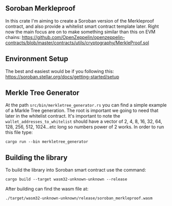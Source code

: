 ## Soroban Merkleproof
In this crate I'm aiming to create a Soroban version of the Merkleproof contract, and also provide a whitelist smart contract template later. Right now the main focus are on to make something similar than this on EVM chains:
https://github.com/OpenZeppelin/openzeppelin-contracts/blob/master/contracts/utils/cryptography/MerkleProof.sol

## Environment Setup
The best and easiest would be if you following this:
https://soroban.stellar.org/docs/getting-started/setup

## Merkle Tree Generator
At the path `src/bin/merkletree_generator.rs` you can find a simple example of a Markle Tree generation. The root is important we going to need that later in the whitelist contract. It's important to note the `wallet_addresses_to_whitelist` should have a vector of 2, 4, 8, 16, 32, 64, 128, 256, 512, 1024...etc long so numbers power of 2 works. In order to run this file type:

    cargo run --bin merkletree_generator

## Building the library
To build the library into Soroban smart contract use the command:

    cargo build --target wasm32-unknown-unknown --release

After building can find the wasm file at:

    ./target/wasm32-unknown-unknown/release/soroban_merkleproof.wasm